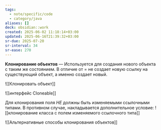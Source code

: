 ```yaml
---
tags:
  - note/specific/code
  - category/java
aliases: []
deck: obsidian::work
created: 2025-06-02 11:18:14+03:00
updated: 2025-06-16T21:39:32+03:00
sr-due: 2025-07-20
sr-interval: 34
sr-ease: 270
---
```


**Клонирование объектов**
—
Используется для создания нового объекта с таким же состоянием. В отличие от = не создает новую ссылку на существующий объект, а именно создает новый.

![[Клонировать объект]]

![[интерфейс Cloneable]]

Для клонирования поля *НЕ* должны быть изменяемыми ссылочными типами. В противном случае, накладывается дополнительное условие:
![[клонирование класса с полем изменяемого ссылочного типа]]

![[Альтернативные способы клонирования объектов]]
